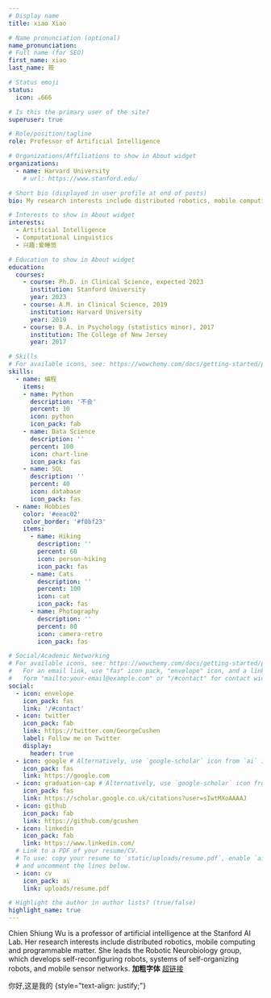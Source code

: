 ```yaml
---
# Display name
title: xiao Xiao

# Name pronunciation (optional)
name_pronunciation: 
# Full name (for SEO)
first_name: xiao
last_name: 筱

# Status emoji
status:
  icon: ☕️666

# Is this the primary user of the site?
superuser: true

# Role/position/tagline
role: Professor of Artificial Intelligence

# Organizations/Affiliations to show in About widget
organizations:
  - name: Harvard University
    # url: https://www.stanford.edu/

# Short bio (displayed in user profile at end of posts)
bio: My research interests include distributed robotics, mobile computing and programmable matter.

# Interests to show in About widget
interests:
  - Artificial Intelligence
  - Computational Linguistics
  - 兴趣:爱睡觉 

# Education to show in About widget
education:
  courses:
    - course: Ph.D. in Clinical Science, expected 2023
      institution: Stanford University
      year: 2023
    - course: A.M. in Clinical Science, 2019
      institution: Harvard University
      year: 2019
    - course: B.A. in Psychology (statistics minor), 2017
      institution: The College of New Jersey
      year: 2017

# Skills
# For available icons, see: https://wowchemy.com/docs/getting-started/page-builder/#icons
skills:
  - name: 编程
    items:
    - name: Python
      description: '不会'
      percent: 10
      icon: python
      icon_pack: fab
    - name: Data Science
      description: ''
      percent: 100
      icon: chart-line
      icon_pack: fas
    - name: SQL
      description: ''
      percent: 40
      icon: database
      icon_pack: fas
  - name: Hobbies
    color: '#eeac02'
    color_border: '#f0bf23'
    items:
      - name: Hiking
        description: ''
        percent: 60
        icon: person-hiking
        icon_pack: fas
      - name: Cats
        description: ''
        percent: 100
        icon: cat
        icon_pack: fas
      - name: Photography
        description: ''
        percent: 80
        icon: camera-retro
        icon_pack: fas

# Social/Academic Networking
# For available icons, see: https://wowchemy.com/docs/getting-started/page-builder/#icons
#   For an email link, use "fas" icon pack, "envelope" icon, and a link in the
#   form "mailto:your-email@example.com" or "/#contact" for contact widget.
social:
  - icon: envelope
    icon_pack: fas
    link: '/#contact'
  - icon: twitter
    icon_pack: fab
    link: https://twitter.com/GeorgeCushen
    label: Follow me on Twitter
    display:
      header: true
  - icon: google # Alternatively, use `google-scholar` icon from `ai` icon pack
    icon_pack: fas
    link: https://google.com
  - icon: graduation-cap # Alternatively, use `google-scholar` icon from `ai` icon pack
    icon_pack: fas
    link: https://scholar.google.co.uk/citations?user=sIwtMXoAAAAJ
  - icon: github
    icon_pack: fab
    link: https://github.com/gcushen
  - icon: linkedin
    icon_pack: fab
    link: https://www.linkedin.com/
  # Link to a PDF of your resume/CV.
  # To use: copy your resume to `static/uploads/resume.pdf`, enable `ai` icons in `params.yaml`,
  # and uncomment the lines below.
  - icon: cv
    icon_pack: ai
    link: uploads/resume.pdf

# Highlight the author in author lists? (true/false)
highlight_name: true
---
```


Chien Shiung Wu is a professor of artificial intelligence at the Stanford AI Lab. Her research interests include distributed robotics, mobile computing and programmable matter. She leads the Robotic Neurobiology group, which develops self-reconfiguring robots, systems of self-organizing robots, and mobile sensor networks.
**加粗字体**
[超链接](http://baidu.com)

你好,这是我的
{style="text-align: justify;"}
